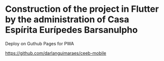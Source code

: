 # Construction of the project in Flutter by the administration of Casa Espírita Eurípedes Barsanulpho

Deploy on Guthub Pages for PWA

https://github.com/darlanguimaraes/ceeb-mobile